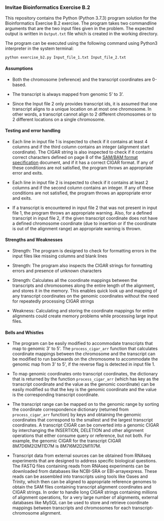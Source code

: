 ### Invitae Bioinformatics Exercise B.2

This repository contains the Python (Python 3.7.3) program solution for the Bioinformatics 
Exercise B.2 exercise. The program takes two commandline arguments that are the two input 
files given in the problem. The expected output is written in `Output.txt` file which is 
created in the working directory.
 
The program can be executed using the following command using Python3 interpreter in the 
system terminal:

```
python exercise_b2.py Input_file_1.txt Input_file_2.txt
```

#### Assumptions
* Both the chromosome (reference) and the transcript coordinates are 0-based.

* The transcript is always mapped from genomic 5’ to 3’.

* Since the Input file 2 only provides transcript ids, it is assumed that one transcript aligns 
to a unique location on at most one chromosome. In other words, a transcript cannot align to 2 different 
chromosomes or to 2 different locations on a single chromosome.

#### Testing and error handling
* Each line in input file 1 is inspected to check if it contains at least 4 columns and if the 
third column contains an integer (alignment start coordinate). The CIGAR string is also inspected to 
check if it contains correct characters defined on page 8 of the 
[SAM/BAM format specification](https://samtools.github.io/hts-specs/SAMv1.pdf) document, and if it has a 
correct CIGAR format. If any of these conditions are not satisfied, the program throws an 
appropriate error and exits.

* Each line in input file 2 is inspected to check if it contains at least 2 columns and if the 
second column contains an integer. If any of these conditions are not satisfied, the program 
throws an appropriate error and exits.

* If a transcript is encountered in input file 2 that was not present in input file 1, the 
program throws an appropriate warning. Also, for a defined transcript in input file 2, if the
given transcript coordinate does not have a defined chromosome coordinate (due to insertion or if the
coordinate is out of the alignment range) an appropriate warning is thrown.

#### Strengths and Weaknesses
* Strength: The program is designed to check for formatting errors in the input files like missing columns 
and blank lines

* Strength: The program also inspects the CIGAR strings for formatting errors and presence of unknown 
characters

* Strength: Calculates all the coordinate mappings between the transcripts and chromosomes along the entire
length of the alignment, and stores it in the memory. This enables quick look up and mapping of any transcript
coordinates on the genomic coordinates without the need for repeatedly processing CIGAR strings

* Weakness: Calculating and storing the coordinate mappings for entire alignments could create memory 
problems while processing large input files.

#### Bells and Whistles
* The program can be easily modified to accommodate transcripts that map to genomic 3' to 5'.
The `process_cigar_arr` function that calculates coordinate mappings between the
chromosome and the transcript can be modified to run backwards on the chromosome to accommodate
the genomic map from 3' to 5', if the reverse flag is detected in input file 1.

* To map genomic coordinates onto transcript coordinates, the dictionary that is returned by 
the function `process_cigar_arr` (which has key as the transcript coordinate and the value as
the genomic coordinate) can be easily modified so that the key is the genomic coordinate and 
the value is the corresponding transcript coordinate.

* The transcript range can be mapped on to the genomic range by sorting the coordinate 
correspondence dictionary (returned from `process_cigar_arr` function) by keys and obtaining 
the genomic coordinates that correspond to the smallest and the largest transcript coordinates.
A transcript CIGAR can be converted into a genomic CIGAR by interchanging the INSERTION, DELETION and 
other alignment operations that either consume query or reference, but not both. For example, the 
genomic CIGAR for the transcript CIGAR 8M7D6M2I2M11D7M is 8M7I6M2D2M11I7M.

* Transcript data from external sources can be obtained from RNAseq experiments that are designed to
address specific biological questions. The FASTQ files containing reads from RNAseq experiments 
can be downloaded from databases like NCBI-SRA or EBI-arrayexpress. These reads can be assembled
into transcripts using tools like Oases and Trinity, which then can be aligned to appropriate
reference genomes to obtain the SAM files containing transcript alignment coordinates and CIGAR strings.
In order to handle long CIGAR strings containing millions of alignment operations, for a very 
large number of alignments, external databases like MySQL can be  used to store and retrieve 
coordinate mappings between transcripts and chromosomes for each transcript-chromosome alignment.
 
